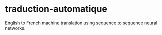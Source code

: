 # traduction-automatique
English to French machine translation using sequence to sequence neural networks.
